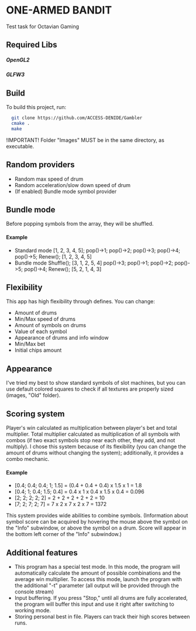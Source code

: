 
# ONE-ARMED BANDIT

Test task for Octavian Gaming


## Required Libs

##### OpenGL2
##### GLFW3

## Build

To build this project, run:


```bash
  git clone https://github.com/ACCESS-DENIDE/Gambler
  cmake .
  make
```

!IMPORTANT! Folder "Images" MUST be in the same directory, as executable.

## Random providers

- Random max speed of drum
- Random acceleration/slow down speed of drum
- (If enabled) Bundle mode symbol provider


## Bundle mode

Before popping symbols from the array, they will be shuffled.

#### Example

- Standard mode
[1, 2, 3, 4, 5];
pop()->1;
pop()->2;
pop()->3;
pop()->4;
pop()->5;
Renew();
[1, 2, 3, 4, 5]
- Bundle mode
Shuffle();
[3, 1, 2, 5, 4]
pop()->3;
pop()->1;
pop()->2;
pop()->5;
pop()->4;
Renew();
[5, 2, 1, 4, 3]



## Flexibility

This app has high flexibility through defines.
You can change:
- Amount of drums
- Min/Max speed of drums
- Amount of symbols on drums
- Value of each symbol
- Appearance of drums and info window
- Min/Max bet
- Initial chips amount

## Appearance
I've tried my best to show standard symbols of slot machines, but you can use default colored squares to check if all textures are properly sized (images, "Old" folder).

## Scoring system
Player's win calculated as multiplication between player's bet and total multiplier. Total multiplier calculated as multiplication of all symbols with combos (if two exact symbols stop near each other, they add, and not multiply). I chose this system because of its flexibility (you can change the amount of drums without changing the system); additionally, it provides a combo mechanic.

#### Example
- [0.4; 0.4; 0.4; 1; 1.5] = (0.4 + 0.4 + 0.4) x 1.5 x 1 = 1.8
- [0.4; 1; 0.4; 1.5; 0.4] = 0.4 x 1 x 0.4 x 1.5 x 0.4 = 0.096
- [2; 2; 2; 2; 2] = 2 + 2 + 2 + 2 + 2 = 10
- [7; 2; 7; 2; 7] = 7 x 2 x 7 x 2 x 7 = 1372
 
 This system provides wide abilities to combine symbols.
 (Information about symbol score can be acquired by hovering the mouse above the symbol on the "Info" subwindow, or above the symbol on a drum. Score will appear in the bottom left corner of the "Info" subwindow.)

 ## Additional features
 - This program has a special test mode. In this mode, the program will automatically calculate the amount of possible combinations and the average win multiplier. To access this mode, launch the program with the additional "-t" parameter (all output will be provided through the console stream)
- Input buffering. If you press "Stop," until all drums are fully accelerated, the program will buffer this input and use it right after switching to working mode.
- Storing personal best in file. Players can track their high scores between runs.


